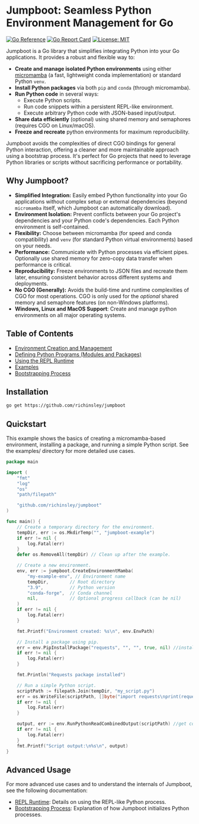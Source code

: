 # Jumpboot: Seamless Python Environment Management for Go

[![Go Reference](https://pkg.go.dev/badge/github.com/richinsley/jumpboot.svg)](https://pkg.go.dev/github.com/richinsley/jumpboot)
[![Go Report Card](https://goreportcard.com/badge/github.com/richinsley/jumpboot)](https://goreportcard.com/report/github.com/richinsley/jumpboot)
[![License: MIT](https://img.shields.io/badge/License-MIT-yellow.svg)](https://opensource.org/licenses/MIT)

Jumpboot is a Go library that simplifies integrating Python into your Go applications.  It provides a robust and flexible way to:

*   **Create and manage isolated Python environments** using either [micromamba](https://mamba.readthedocs.io/en/latest/micromamba-installation.html) (a fast, lightweight conda implementation) or standard Python `venv`.
*   **Install Python packages** via both `pip` and `conda` (through micromamba).
*   **Run Python code** in several ways:
    *   Execute Python scripts.
    *   Run code snippets within a persistent REPL-like environment.
    *   Execute arbitrary Python code with JSON-based input/output.
*   **Share data efficiently** (optional) using shared memory and semaphores (requires CGO on Linux/macOS).
*  **Freeze and recreate** python environments for maximum reproducibility.

Jumpboot avoids the complexities of direct CGO bindings for general Python interaction, offering a cleaner and more maintainable approach using a bootstrap process. It's perfect for Go projects that need to leverage Python libraries or scripts without sacrificing performance or portability.

## Why Jumpboot?

*   **Simplified Integration:**  Easily embed Python functionality into your Go applications without complex setup or external dependencies (beyond `micromamba` itself, which Jumpboot can automatically download).
*   **Environment Isolation:**  Prevent conflicts between your Go project's dependencies and your Python code's dependencies. Each Python environment is self-contained.
*   **Flexibility:**  Choose between micromamba (for speed and conda compatibility) and `venv` (for standard Python virtual environments) based on your needs.
*   **Performance:**  Communicate with Python processes via efficient pipes.  Optionally use shared memory for zero-copy data transfer when performance is critical.
*   **Reproducibility:** Freeze environments to JSON files and recreate them later, ensuring consistent behavior across different systems and deployments.
*   **No CGO (Generally):**  Avoids the build-time and runtime complexities of CGO for most operations. CGO is only used for the *optional* shared memory and semaphore features (on non-Windows platforms).
*  **Windows, Linux and MacOS Support**: Create and manage python environments on all major operating systems.

## Table of Contents

*   [Environment Creation and Management](ENVIRONMENTS.md)
*   [Defining Python Programs (Modules and Packages)](PROGRAMS.md)
*   [Using the REPL Runtime](REPL.md)
*   [Examples](examples/README.md)
*   [Bootstrapping Process](BOOTSTRAP.md)

## Installation
```bash
go get https://github.com/richinsley/jumpboot
```

## Quickstart

This example shows the basics of creating a micromamba-based environment, installing a package, and running a simple Python script.  See the examples/ directory for more detailed use cases.
```go
package main

import (
	"fmt"
	"log"
	"os"
	"path/filepath"

	"github.com/richinsley/jumpboot"
)

func main() {
	// Create a temporary directory for the environment.
	tempDir, err := os.MkdirTemp("", "jumpboot-example")
	if err != nil {
		log.Fatal(err)
	}
	defer os.RemoveAll(tempDir) // Clean up after the example.

	// Create a new environment.
	env, err := jumpboot.CreateEnvironmentMamba(
		"my-example-env", // Environment name
		tempDir,        // Root directory
		"3.9",          // Python version
		"conda-forge",  // Conda channel
		nil,            // Optional progress callback (can be nil)
	)
	if err != nil {
		log.Fatal(err)
	}

    fmt.Printf("Environment created: %s\n", env.EnvPath)

	// Install a package using pip.
	err = env.PipInstallPackage("requests", "", "", true, nil) //install requests, no cache
	if err != nil {
		log.Fatal(err)
	}

    fmt.Println("Requests package installed")

	// Run a simple Python script.
	scriptPath := filepath.Join(tempDir, "my_script.py")
	err = os.WriteFile(scriptPath, []byte("import requests\nprint(requests.get('[https://www.google.com](https://www.google.com)').status_code)"), 0644)
	if err != nil {
		log.Fatal(err)
	}

	output, err := env.RunPythonReadCombinedOutput(scriptPath) //get combined stdout and stderr output
	if err != nil {
		log.Fatal(err)
	}
	fmt.Printf("Script output:\n%s\n", output)
}
```

## Advanced Usage

For more advanced use cases and to understand the internals of Jumpboot, see the following documentation:

*   [REPL Runtime](REPL.md):  Details on using the REPL-like Python process.
*   [Bootstrapping Process](BOOTSTRAP.md):  Explanation of how Jumpboot initializes Python processes.